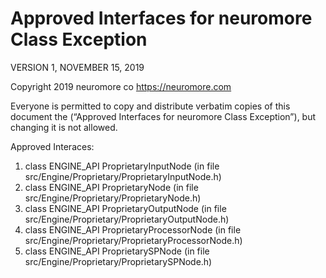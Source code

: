 # Approved Interfaces for neuromore Class Exception

VERSION 1, NOVEMBER 15, 2019

Copyright 2019 neuromore co <https://neuromore.com>

Everyone is permitted to copy and distribute verbatim copies of this document the (“Approved Interfaces for neuromore Class Exception”), but changing it is not allowed.

Approved Interaces:

1. class ENGINE_API ProprietaryInputNode (in file src/Engine/Proprietary/ProprietaryInputNode.h)
2. class ENGINE_API ProprietaryNode (in file src/Engine/Proprietary/ProprietaryNode.h)
3. class ENGINE_API ProprietaryOutputNode (in file src/Engine/Proprietary/ProprietaryOutputNode.h)
4. class ENGINE_API ProprietaryProcessorNode (in file src/Engine/Proprietary/ProprietaryProcessorNode.h)
5. class ENGINE_API ProprietarySPNode (in file src/Engine/Proprietary/ProprietarySPNode.h)
